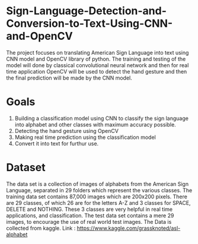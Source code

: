 # Sign-Language-Detection-and-Conversion-to-Text-Using-CNN-and-OpenCV
The project focuses on translating American Sign Language into text using CNN model and OpenCV library of python. The training and testing of the model will done by classical convolutional neural network and then for real time application OpenCV will be used to detect the hand gesture and then the final prediction will be made by the CNN model.
# Goals
1.  Building a classification model using CNN to classify the sign language into alphabet and other classes with maximum accuracy possible.
2.  Detecting the hand gesture using OpenCV
3.  Making real time prediction using the classification model
4.  Convert it into text for furthur use.
# Dataset
The data set is a collection of images of alphabets from the American Sign Language, separated in 29 folders which represent the various classes. The training data set contains 87,000 images which are 200x200 pixels. There are 29 classes, of which 26 are for the letters A-Z and 3 classes for SPACE, DELETE and NOTHING. These 3 classes are very helpful in real time applications, and classification. The test data set contains a mere 29 images, to encourage the use of real world test images. The Data is collected from kaggle. Link : https://www.kaggle.com/grassknoted/asl-alphabet
